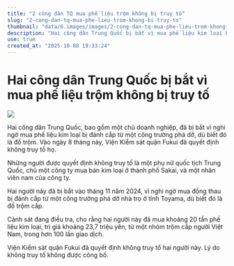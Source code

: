 ```yaml
---
title: "2 công dân TQ mua phế liệu trộm không bị truy tố"
slug: "2-cong-dan-tq-mua-phe-lieu-trom-khong-bi-truy-to"
thumbnail: "data/6.images/images/2-cong-dan-tq-mua-phe-lieu-trom-khong-bi-truy-to.webp"
description: "Hai công dân Trung Quốc bị bắt vì mua phế liệu kim loại bị đánh cắp đã được Viện Kiểm sát quận Fukui quyết định không truy tố."
use: true
created_at: "2025-10-08 19:33:24"
---
```


# Hai công dân Trung Quốc bị bắt vì mua phế liệu trộm không bị truy tố

![](/images/20251008-05625539-fbc-000-2-view.webp)

Hai công dân Trung Quốc, bao gồm một chủ doanh nghiệp, đã bị bắt vì nghi ngờ mua phế liệu kim loại bị đánh cắp từ một công trường phá dỡ, dù biết đó là đồ trộm. Vào ngày 8 tháng này, Viện Kiểm sát quận Fukui đã quyết định không truy tố họ.

Những người được quyết định không truy tố là một phụ nữ quốc tịch Trung Quốc, chủ một công ty mua bán kim loại ở thành phố Sakai, và một nhân viên nam của công ty.

Hai người này đã bị bắt vào tháng 11 năm 2024, vì nghi ngờ mua đồng thau bị đánh cắp từ một công trường phá dỡ nhà trọ ở tỉnh Toyama, dù biết đó là đồ trộm cắp.

Cảnh sát đang điều tra, cho rằng hai người này đã mua khoảng 20 tấn phế liệu kim loại, trị giá khoảng 23,7 triệu yên, từ một nhóm trộm cắp người Việt Nam, trong hơn 100 lần giao dịch.

Viện Kiểm sát quận Fukui đã quyết định không truy tố hai người này. Lý do không truy tố không được công bố.